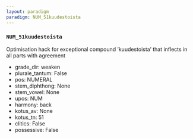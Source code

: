 ```yaml
---
layout: paradigm
paradigm: NUM_51kuudestoista
---
```

### ` NUM_51kuudestoista `

Optimisation hack for exceptional compound ’kuudestoista’ that inflects in all parts with agreement
* grade_dir: weaken
* plurale_tantum: False
* pos: NUMERAL
* stem_diphthong: None
* stem_vowel: None
* upos: NUM
* harmony: back
* kotus_av: None
* kotus_tn: 51
* clitics: False
* possessive: False
